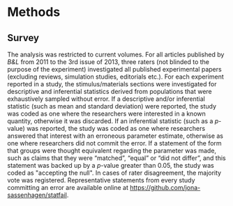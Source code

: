 # Methods
## Survey
The analysis was restricted to current volumes.
For all articles published by *B&L* from 2011 to the 3rd issue of 2013, three raters (not blinded to the purpose of the experiment) investigated all published experimental papers (excluding reviews, simulation studies, editorials etc.).
For each experiment reported in a study, the stimulus/materials sections were investigated for descriptive and inferential statistics derived from populations that were exhaustively sampled without error.
If a descriptive and/or inferential statistic (such as mean and standard deviation) were reported, the study was coded as one where the researchers were interested in a known quantity, otherwise it was discarded.
If an inferential statistic (such as a *p*-value) was reported, the study was coded as one where researchers answered that interest with an erroneous parameter estimate, otherwise as one where researchers did not commit the error.
If a statement of the form that groups were thought equivalent regarding the parameter was made, such as claims that they were “matched”, “equal” or “did not differ”, and this statement was backed up by a *p*-value greater than 0.05, the study was coded as "accepting the null".
In cases of rater disagreement, the majority vote was registered.
Representative statements from every study committing an error are available online at https://github.com/jona-sassenhagen/statfail.
